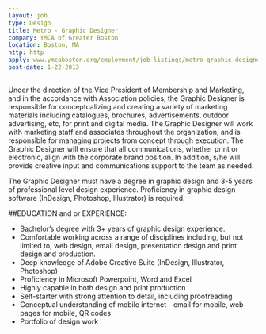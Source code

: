 ```yaml
---
layout: job
type: Design
title: Metro - Graphic Designer
company: YMCA of Greater Boston
location: Boston, MA
http: http
apply: www.ymcaboston.org/employment/job-listings/metro-graphic-designer
post-date: 1-22-2013
--- 
```


Under the direction of the Vice President of Membership and Marketing, and in the accordance with Association policies, the Graphic Designer is responsible for conceptualizing and creating a variety of marketing materials including catalogues, brochures, advertisements, outdoor advertising, etc, for print and digital media. The Graphic Designer will work with marketing staff and associates throughout the organization, and is responsible for managing projects from concept through execution. The Graphic Designer will ensure that all communications, whether print or electronic, align with the corporate brand position. In addition, s/he will provide creative input and communications support to the team as needed.

The Graphic Designer must have a degree in graphic design and 3-5 years of professional level design experience. Proficiency in graphic design software (InDesign, Photoshop, Illustrator) is required.

##EDUCATION and or EXPERIENCE:

* Bachelor’s degree with 3+ years of graphic design experience.
* Comfortable working across a range of disciplines including, but not limited to, web design, email design, presentation design and print design and production.
* Deep knowledge of Adobe Creative Suite (InDesign, Illustrator, Photoshop)
* Proficiency in Microsoft Powerpoint, Word and Excel
* Highly capable in both design and print production
* Self-starter with strong attention to detail, including proofreading
* Conceptual understanding of mobile internet - email for mobile, web pages for mobile, QR codes
* Portfolio of design work